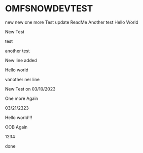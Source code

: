# OMFSNOWDEVTEST 
new new
one more
Test update ReadMe
Another test
Hello World

New Test

test

another test

New line added
   
   Hello world
   
   vanother ner line
   
   
   New Test on 03/10/2023
   
One more
Again

03/21/2323


Hello world!!!


OOB
 Again

1234

done
